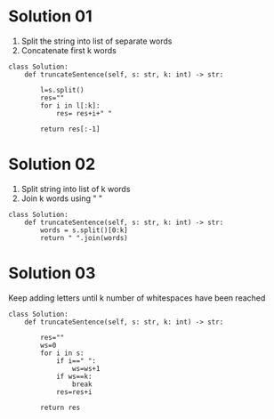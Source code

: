 # Solution 01
1. Split the string into list of separate words
2. Concatenate first k words

```
class Solution:
    def truncateSentence(self, s: str, k: int) -> str:

        l=s.split()
        res=""
        for i in l[:k]:
            res= res+i+" "

        return res[:-1]
```

# Solution 02
1. Split string into list of k words
2. Join k words using " "

```
class Solution:
    def truncateSentence(self, s: str, k: int) -> str:
        words = s.split()[0:k]
        return " ".join(words)
```

# Solution 03
Keep adding letters until k number of whitespaces have been reached

```
class Solution:
    def truncateSentence(self, s: str, k: int) -> str:

        res=""
        ws=0
        for i in s:
            if i==" ":
                ws=ws+1
            if ws==k:
                break
            res=res+i

        return res         
```
